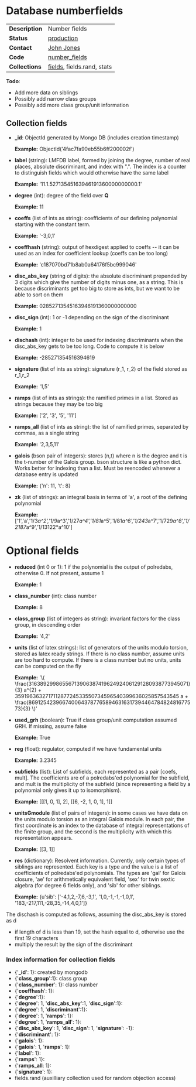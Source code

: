 # Database numberfields

|||
|---|---|
|**Description**|Number fields|
|**Status**|[production](http://www.lmfdb.org/NumberField)|
|**Contact**|[John Jones](https://github.com/jwj61)|
|**Code**|[number_fields](https://github.com/LMFDB/lmfdb/tree/master/lmfdb/number_fields)|
|**Collections**|[fields](http://www.lmfdb.org/api/numberfields/fields), fields.rand, stats|

**Todo**:
* Add more data on siblings
* Possibly add narrow class groups
* Possibly add more class group/unit information

## Collection fields
* **_id**: ObjectId generated by Mongo DB (includes creation timestamp)

  **Example:** ObjectId('4fac7fa90eb55b6ff200002f')
* **label** (string): LMFDB label, formed by joining the degree, number of real places, absolute discriminant, and index with ".".  The index is a counter to distinguish fields which would otherwise have the same label

  **Example:** '11.1.52713545163946191360000000000.1'
* **degree** (int): degree of the field over **Q** 

  **Example:** 11
* **coeffs** (list of ints as string): coefficients of our defining polynomial starting with the constant term.

  **Example:** '-3,0,1'
* **coeffhash** (string): output of hexdigest applied to coeffs -- it can be used as an index for coefficient lookup (coeffs can be too long)

  **Example:** 'c187070bd71b8ab0a64176f5bc999046'
* **disc_abs_key** (string of digits): the absolute discriminant prepended by 3 digits which give the number of digits minus one, as a string.  This is because discriminants get too big to store as ints, but we want to be able to sort on them  

  **Example:** 02852713545163946191360000000000
* **disc_sign** (int): 1 or -1 depending on the sign of the discriminant

  **Example:** 1
* **dischash** (int): integer to be used for indexing discriminants when the disc_abs_key gets to be too long.  Code to compute it is below

  **Example:** -285271354516394619
* **signature** (list of ints as string): signature (r_1, r_2) of the field stored as r_1,r_2

  **Example:** '1,5'
* **ramps** (list of ints as strings): the ramified primes in a list.  Stored as strings because they may be too big

  **Example:** ['2', '3', '5', '11']
* **ramps_all** (list of ints as string): the list of ramified primes, separated by commas, as a single string  

  **Example:** '2,3,5,11'
* **galois** (bson pair of integers): stores (n,t) where n is the degree and t is the t-number of the Galois group. bson structure is like a python dict.  Works better for indexing than a list.  Must be reencoded whenever a database entry is updated

  **Example:** {'n': 11, 't': 8}
* **zk** (list of strings): an integral basis in terms of 'a', a root of the defining polynomial 

  **Example:** ['1','a','1/3*a^2','1/9*a^3','1/27*a^4','1/81*a^5','1/81*a^6','1/243*a^7','1/729*a^8','1/2187*a^9','1/13122*a^10']

# Optional fields
* **reduced** (int 0 or 1): 1 if the polynomial is the output of polredabs, otherwise 0.  If not present, assume 1

  **Example:** 1
* **class_number** (int): class number

  **Example:** 8
* **class_group** (list of integers as string): invariant factors for the class group, in descending order

  **Example:** '4,2'
* **units** (list of latex strings): list of generators of the units modulo torsion, stored as latex ready strings.  If there is no class number, assume units are too hard to compute.  If there is a class number but no units, units can be computed on the fly

  **Example:** '\\( \\frac{31638929986556713906387419624924061291280938773945071}{3} a^{2} + 359196363271711287724533550734596540399636025857543545 a + \\frac{8691254239667400643787765894631631739446478482481677573}{3} \\)'

* **used_grh** (boolean): True if class group/unit computation assumed GRH.  If missing, assume false

  **Example:** True

* **reg** (float): regulator, computed if we have fundamental units
 
  **Example:** 3.2345
* **subfields** (list): List of subfields, each represented as a pair [coefs, mult].  The coefficients are of a polredabs'ed polynomial for the subfield, and mult is the multiplicity of the subfield (since representing a field by a polynomial only gives it up to isomorphism).

  **Example:** [[[1, 0, 1], 2], [[6, -2, 1, 0, 1], 1]]
* **unitsGmodule** (list of pairs of integers): in some cases we have data on the units modulo torsion as an integral Galois module.  In each pair, the first coordinate is an index to the database of integral representations of the finite group, and the second is the multiplicity with which this representation appears.

  **Example:** [[3, 1]]
* **res** (dictionary): Resolvent information.  Currently, only certain types of siblings are represented.  Each key is a type and the value is a list of coefficients of polredabs'ed polynomials.  The types are 'gal' for Galois closure, 'ae' for arithmetically equivalent field, 'sex' for twin sextic algebra (for degree 6 fields only), and 'sib' for other siblings.

  **Example:** {u'sib': ['-4,1,2,-7,6,-3,1', '1,0,-1,-1,-1,0,1', '183,-217,111,-28,35,-14,4,0,1']}

The dischash is computed as follows, assuming the disc_abs_key is stored as d
 * if length of d is less than 19, set the hash equal to d, otherwise use the first 19 characters
 * multiply the result by the sign of the discriminant

### Index information for collection fields

 * {'**_id**': 1}: created by mongodb
 * {'**class_group**':1}: class group
 * {'**class_number**': 1}: class number
 * {'**coeffhash**': 1}:
 * {'**degree**':1}: 
 * {'**degree**': 1, '**disc_abs_key**':1, '**disc_sign**':1}:
 * {'**degree**': 1, '**discriminant**':1}:
 * {'**degree**': 1, '**ramps**': 1}:
 * {'**degree**': 1, '**ramps_all**': 1}:
 * {'**disc_abs_key**': 1, '**disc_sign**': 1, '**signature**': -1}:
 * {'**discriminant**': 1}: 
 * {'**galois**': 1}: 
 * {'**galois**': 1, '**ramps**': 1}: 
 * {'**label**': 1}: 
 * {'**ramps**': 1}: 
 * {'**ramps_all**: 1}:
 * {'**signature**': 1}: 
 * fields.rand (auxilliary collection used for random objection access)
